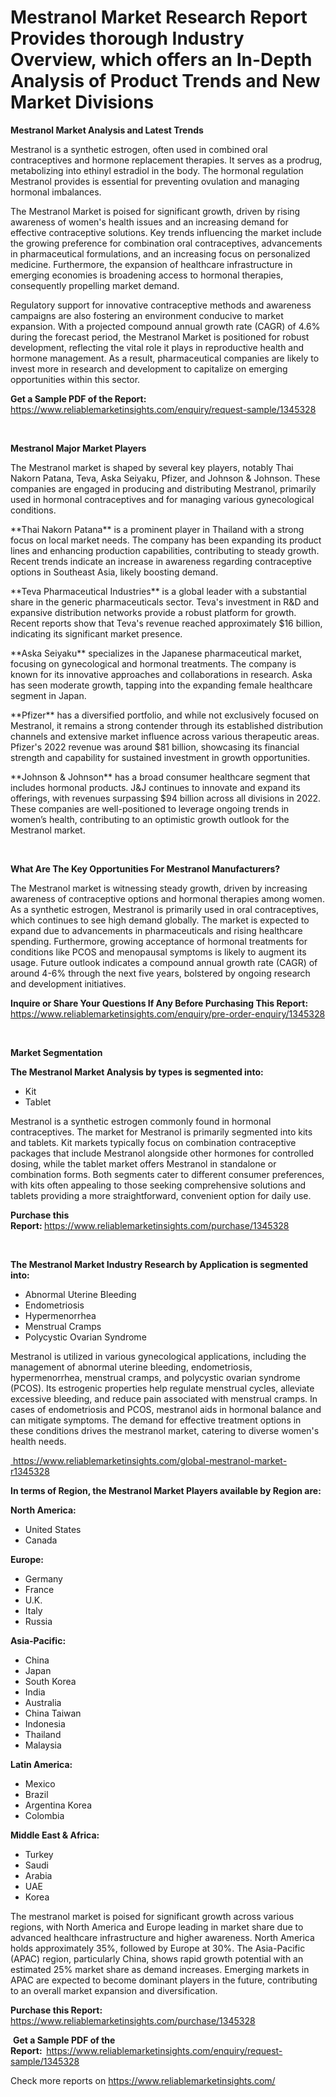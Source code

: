 <p><h1>Mestranol Market Research Report Provides thorough Industry Overview, which offers an In-Depth Analysis of Product Trends and New Market Divisions</h1></p><p><strong>Mestranol Market Analysis and Latest Trends</strong></p>
<p><p>Mestranol is a synthetic estrogen, often used in combined oral contraceptives and hormone replacement therapies. It serves as a prodrug, metabolizing into ethinyl estradiol in the body. The hormonal regulation Mestranol provides is essential for preventing ovulation and managing hormonal imbalances.</p><p>The Mestranol Market is poised for significant growth, driven by rising awareness of women's health issues and an increasing demand for effective contraceptive solutions. Key trends influencing the market include the growing preference for combination oral contraceptives, advancements in pharmaceutical formulations, and an increasing focus on personalized medicine. Furthermore, the expansion of healthcare infrastructure in emerging economies is broadening access to hormonal therapies, consequently propelling market demand.</p><p>Regulatory support for innovative contraceptive methods and awareness campaigns are also fostering an environment conducive to market expansion. With a projected compound annual growth rate (CAGR) of 4.6% during the forecast period, the Mestranol Market is positioned for robust development, reflecting the vital role it plays in reproductive health and hormone management. As a result, pharmaceutical companies are likely to invest more in research and development to capitalize on emerging opportunities within this sector.</p></p>
<p><strong>Get a Sample PDF of the Report:&nbsp;</strong> <a href="https://www.reliablemarketinsights.com/enquiry/request-sample/1345328?utm_campaign=3212&utm_medium=2&utm_source=Github&utm_content=ia&utm_term=08032025&utm_id=mestranol">https://www.reliablemarketinsights.com/enquiry/request-sample/1345328</a></p>
<p>&nbsp;</p>
<p><strong>Mestranol Major Market Players</strong></p>
<p><p>The Mestranol market is shaped by several key players, notably Thai Nakorn Patana, Teva, Aska Seiyaku, Pfizer, and Johnson & Johnson. These companies are engaged in producing and distributing Mestranol, primarily used in hormonal contraceptives and for managing various gynecological conditions.</p><p>**Thai Nakorn Patana** is a prominent player in Thailand with a strong focus on local market needs. The company has been expanding its product lines and enhancing production capabilities, contributing to steady growth. Recent trends indicate an increase in awareness regarding contraceptive options in Southeast Asia, likely boosting demand.</p><p>**Teva Pharmaceutical Industries** is a global leader with a substantial share in the generic pharmaceuticals sector. Teva's investment in R&D and expansive distribution networks provide a robust platform for growth. Recent reports show that Teva's revenue reached approximately $16 billion, indicating its significant market presence.</p><p>**Aska Seiyaku** specializes in the Japanese pharmaceutical market, focusing on gynecological and hormonal treatments. The company is known for its innovative approaches and collaborations in research. Aska has seen moderate growth, tapping into the expanding female healthcare segment in Japan.</p><p>**Pfizer** has a diversified portfolio, and while not exclusively focused on Mestranol, it remains a strong contender through its established distribution channels and extensive market influence across various therapeutic areas. Pfizer's 2022 revenue was around $81 billion, showcasing its financial strength and capability for sustained investment in growth opportunities.</p><p>**Johnson & Johnson** has a broad consumer healthcare segment that includes hormonal products. J&J continues to innovate and expand its offerings, with revenues surpassing $94 billion across all divisions in 2022. These companies are well-positioned to leverage ongoing trends in women’s health, contributing to an optimistic growth outlook for the Mestranol market.</p></p>
<p>&nbsp;</p>
<p><strong>What Are The Key Opportunities For Mestranol Manufacturers?</strong></p>
<p><p>The Mestranol market is witnessing steady growth, driven by increasing awareness of contraceptive options and hormonal therapies among women. As a synthetic estrogen, Mestranol is primarily used in oral contraceptives, which continues to see high demand globally. The market is expected to expand due to advancements in pharmaceuticals and rising healthcare spending. Furthermore, growing acceptance of hormonal treatments for conditions like PCOS and menopausal symptoms is likely to augment its usage. Future outlook indicates a compound annual growth rate (CAGR) of around 4-6% through the next five years, bolstered by ongoing research and development initiatives.</p></p>
<p><strong>Inquire or Share Your Questions If Any Before Purchasing This Report:</strong> <a href="https://www.reliablemarketinsights.com/enquiry/pre-order-enquiry/1345328?utm_campaign=3212&utm_medium=2&utm_source=Github&utm_content=ia&utm_term=08032025&utm_id=mestranol">https://www.reliablemarketinsights.com/enquiry/pre-order-enquiry/1345328</a></p>
<p>&nbsp;</p>
<p><strong>Market Segmentation</strong></p>
<p><strong>The Mestranol Market Analysis by types is segmented into:</strong></p>
<p><ul><li>Kit</li><li>Tablet</li></ul></p>
<p><p>Mestranol is a synthetic estrogen commonly found in hormonal contraceptives. The market for Mestranol is primarily segmented into kits and tablets. Kit markets typically focus on combination contraceptive packages that include Mestranol alongside other hormones for controlled dosing, while the tablet market offers Mestranol in standalone or combination forms. Both segments cater to different consumer preferences, with kits often appealing to those seeking comprehensive solutions and tablets providing a more straightforward, convenient option for daily use.</p></p>
<p><strong>Purchase this Report:&nbsp;</strong><a href="https://www.reliablemarketinsights.com/purchase/1345328?utm_campaign=3212&utm_medium=2&utm_source=Github&utm_content=ia&utm_term=08032025&utm_id=mestranol">https://www.reliablemarketinsights.com/purchase/1345328</a></p>
<p>&nbsp;</p>
<p><strong>The Mestranol Market Industry Research by Application is segmented into:</strong></p>
<p><ul><li>Abnormal Uterine Bleeding</li><li>Endometriosis</li><li>Hypermenorrhea</li><li>Menstrual Cramps</li><li>Polycystic Ovarian Syndrome</li></ul></p>
<p><p>Mestranol is utilized in various gynecological applications, including the management of abnormal uterine bleeding, endometriosis, hypermenorrhea, menstrual cramps, and polycystic ovarian syndrome (PCOS). Its estrogenic properties help regulate menstrual cycles, alleviate excessive bleeding, and reduce pain associated with menstrual cramps. In cases of endometriosis and PCOS, mestranol aids in hormonal balance and can mitigate symptoms. The demand for effective treatment options in these conditions drives the mestranol market, catering to diverse women's health needs.</p></p>
<p><a href="https://www.reliablemarketinsights.com/global-mestranol-market-r1345328?utm_campaign=3212&utm_medium=2&utm_source=Github&utm_content=ia&utm_term=08032025&utm_id=mestranol">&nbsp;https://www.reliablemarketinsights.com/global-mestranol-market-r1345328</a></p>
<p><strong>In terms of Region, the Mestranol Market Players available by Region are:</strong></p>
<p>
    <p> <strong> North America: </strong>
        <ul>
            <li>United States</li>
            <li>Canada</li>
        </ul>
        </p> 
    <p> <strong> Europe: </strong>
        <ul>
            <li>Germany</li>
            <li>France</li>
            <li>U.K.</li>
            <li>Italy</li>
            <li>Russia</li>
        </ul>
        </p> 
    <p> <strong> Asia-Pacific: </strong>
        <ul>
            <li>China</li>
            <li>Japan</li>
            <li>South Korea</li>
            <li>India</li>
            <li>Australia</li>
            <li>China Taiwan</li>
            <li>Indonesia</li>
            <li>Thailand</li>
            <li>Malaysia</li>
        </ul>
        </p> 
    <p> <strong> Latin America: </strong>
        <ul>
            <li>Mexico</li>
            <li>Brazil</li>
            <li>Argentina Korea</li>
            <li>Colombia</li>
        </ul>
        </p> 
    <p> <strong> Middle East & Africa: </strong>
        <ul>
            <li>Turkey</li>
            <li>Saudi</li>
            <li>Arabia</li>
            <li>UAE</li>
            <li>Korea</li>
        </ul>
    </p>
    </p>
<p><p>The mestranol market is poised for significant growth across various regions, with North America and Europe leading in market share due to advanced healthcare infrastructure and higher awareness. North America holds approximately 35%, followed by Europe at 30%. The Asia-Pacific (APAC) region, particularly China, shows rapid growth potential with an estimated 25% market share as demand increases. Emerging markets in APAC are expected to become dominant players in the future, contributing to an overall market expansion and diversification.</p></p>
<p><strong>Purchase this Report: </strong><a href="https://www.reliablemarketinsights.com/purchase/1345328?utm_campaign=3212&utm_medium=2&utm_source=Github&utm_content=ia&utm_term=08032025&utm_id=mestranol">https://www.reliablemarketinsights.com/purchase/1345328</a></p>
<p>&nbsp;<strong>Get a Sample PDF of the Report:&nbsp;&nbsp;</strong><a href="https://www.reliablemarketinsights.com/enquiry/request-sample/1345328?utm_campaign=3212&utm_medium=2&utm_source=Github&utm_content=ia&utm_term=08032025&utm_id=mestranol">https://www.reliablemarketinsights.com/enquiry/request-sample/1345328</a></p>
<p><strong></strong></p>
<p>Check more reports on <a href="https://www.reliablemarketinsights.com/?utm_campaign=3212&utm_medium=2&utm_source=Github&utm_content=ia&utm_term=08032025&utm_id=mestranol">https://www.reliablemarketinsights.com/</a></p>